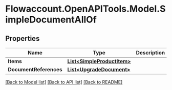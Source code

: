 
# Flowaccount.OpenAPITools.Model.SimpleDocumentAllOf

## Properties

Name | Type | Description | Notes
------------ | ------------- | ------------- | -------------
**Items** | [**List&lt;SimpleProductItem&gt;**](SimpleProductItem.md) |  | [optional] 
**DocumentReferences** | [**List&lt;UpgradeDocument&gt;**](UpgradeDocument.md) |  | [optional] 

[[Back to Model list]](../README.md#documentation-for-models)
[[Back to API list]](../README.md#documentation-for-api-endpoints)
[[Back to README]](../README.md)

